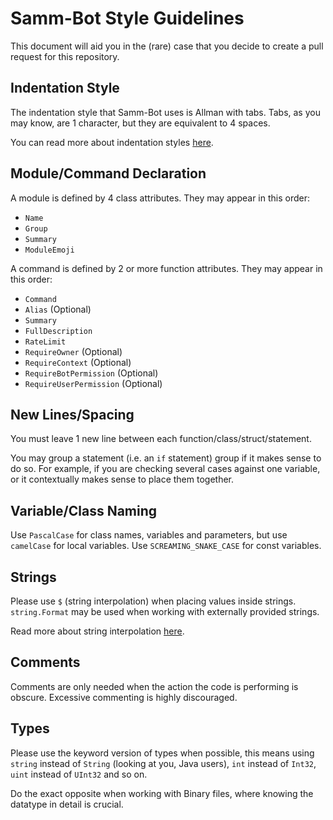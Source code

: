 # Samm-Bot Style Guidelines

This document will aid you in the (rare) case that you decide to create a pull request for this repository.

## Indentation Style

The indentation style that Samm-Bot uses is Allman with tabs. Tabs, as you may know, are 1 character, but they are equivalent to 4 spaces.

You can read more about indentation styles [here](https://en.wikipedia.org/wiki/Indentation_style#Allman_style).

## Module/Command Declaration

A module is defined by 4 class attributes. They may appear in this order:
* `Name`
* `Group`
* `Summary`
* `ModuleEmoji`

A command is defined by 2 or more function attributes. They may appear in this order:
* `Command`
* `Alias` (Optional)
* `Summary`
* `FullDescription`
* `RateLimit`
* `RequireOwner` (Optional)
* `RequireContext` (Optional)
* `RequireBotPermission` (Optional)
* `RequireUserPermission` (Optional)

## New Lines/Spacing

You must leave 1 new line between each function/class/struct/statement.

You may group a statement (i.e. an `if` statement) group if it makes sense to do so. For example, if you are checking several cases against one variable, or it contextually makes sense to place them together.

## Variable/Class Naming

Use `PascalCase` for class names, variables and parameters, but use `camelCase` for local variables.
Use `SCREAMING_SNAKE_CASE` for const variables.

## Strings

Please use `$` (string interpolation) when placing values inside strings. `string.Format` may be used when working with externally provided strings.

Read more about string interpolation [here](https://docs.microsoft.com/en-us/dotnet/csharp/language-reference/tokens/interpolated).

## Comments

Comments are only needed when the action the code is performing is obscure. Excessive commenting is highly discouraged.

## Types

Please use the keyword version of types when possible, this means using `string` instead of `String` (looking at you, Java users), `int` instead of `Int32`, `uint` instead of `UInt32` and so on.

Do the exact opposite when working with Binary files, where knowing the datatype in detail is crucial.
